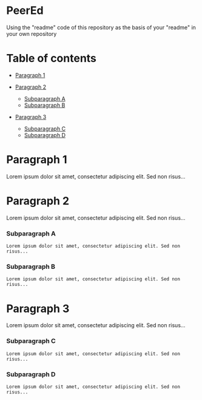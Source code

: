 # PeerEd
Using the "readme" code of this repository as the basis of your "readme" in your own repository

# Table of contents

- [Paragraph 1](#paragraph-1)

- [Paragraph 2](#paragraph-2)
    - [Subparagraph A](#subparagraph-a)
    - [Subparagraph B](#subparagraph-b)
    
- [Paragraph 3](#paragraph-3)
    - [Subparagraph C](#subparagraph-c)
    - [Subparagraph D](#subparagraph-d)
    
# Paragraph 1
  Lorem ipsum dolor sit amet, consectetur adipiscing elit. Sed non risus...
    
# Paragraph 2
  Lorem ipsum dolor sit amet, consectetur adipiscing elit. Sed non risus...
    
### Subparagraph A
    Lorem ipsum dolor sit amet, consectetur adipiscing elit. Sed non risus...

### Subparagraph B
    Lorem ipsum dolor sit amet, consectetur adipiscing elit. Sed non risus...

# Paragraph 3
  Lorem ipsum dolor sit amet, consectetur adipiscing elit. Sed non risus...

### Subparagraph C
    Lorem ipsum dolor sit amet, consectetur adipiscing elit. Sed non risus...

### Subparagraph D
    Lorem ipsum dolor sit amet, consectetur adipiscing elit. Sed non risus...
